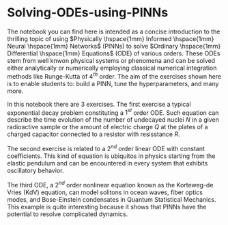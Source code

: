 # Solving-ODEs-using-PINNs

The notebook you can find here is intended as a concise introduction to the thrilling topic of using $Physically \hspace{1mm} Informed \hspace{1mm} Neural \hspace{1mm} Networks$ (PINNs) to solve $Ordinary \hspace{1mm} Differential \hspace{1mm} Equations$ (ODE) of various orders. These ODEs stem from well knwon physical systems or phenomena and can be solved either analytically or numerically employing classical numerical integration methods like Runge-Kutta of $4^{th}$ order. The aim of the exercises shown here is to enable students to: build a PINN, tune the hyperparameters, and many more.

In this notebook there are 3 exercises. The first exercise a typical exponential decay problem constituting a $1^{st}$ order ODE. Such equation can describe the time evolution of the number of undecayed nuclei $N$ in a given radioactive sample or the amount of electric charge $Q$ at the plates of a charged capacitor connected to a resistor with resisstance $R$.

The second exercise is related to a $2^{nd}$ order linear ODE with constant coefficients. This kind of equation is ubiquitos in physics starting from the elastic pendulum and can be encountered in every system that exhibits oscillatory behavior.

The third ODE, a $2^{nd}$ order nonlinear equation known as the Korteweg-de Vries (KdV) equation, can model solitons in ocean waves, fiber optics modes, and Bose-Einstein condensates in Quantum Statistical Mechanics. This example is quite interesting because it shows that PINNs have the potential to resolve complicated dynamics. 
